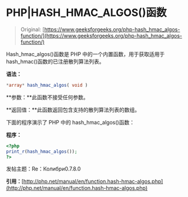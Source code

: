 # PHP|HASH_HMAC_ALGOS()函数

> Original: [https://www.geeksforgeeks.org/php-hash_hmac_algos-function/](https://www.geeksforgeeks.org/php-hash_hmac_algos-function/)

Hash_hmac_algos()函数是 PHP 中的一个内置函数，用于获取适用于 hash_hmac()函数的已注册散列算法列表。

**语法：**

```php
*array* hash_hmac_algos( void )
```

**参数：**此函数不接受任何参数。

**返回值：**此函数返回包含支持的散列算法列表的数组。

下面的程序演示了 PHP 中的 hash_hmac_algos()函数：

**程序：**

```php
<?php
print_r(hash_hmac_algos());
?>
```

发帖主题：Re：Колибри0.7.8.0

**引用：**[http://php.net/manual/en/function.hash-hmac-algos.php](http://php.net/manual/en/function.hash-hmac-algos.php)